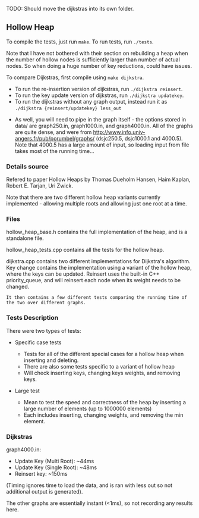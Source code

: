TODO: Should move the dijkstras into its own folder.

## Hollow Heap

To compile the tests, just run `make`.  To run tests, run `./tests`.

Note that I have not bothered with their section on rebuilding a heap when the number of hollow nodes is sufficiently larger than number of actual nodes.
So when doing a huge number of key reductions, could have issues.

To compare Dijkstras, first compile using `make dijkstra`.
- To run the re-insertion version of dijkstras, run `./dijkstra reinsert`.
- To run the key update version of dijkstras, run `./dijkstra updatekey`.
- To run the dijkstras without any graph output, instead run it as `./dijkstra {reinsert/updatekey} less_out`

* As well, you will need to pipe in the graph itself - the options stored in data/ are graph250.in, graph1000.in, and graph4000.in.
    All of the graphs are quite dense, and were from http://www.info.univ-angers.fr/pub/porumbel/graphs/ (dsjc250.5, dsjc1000.1 and 4000.5).
    Note that 4000.5 has a large amount of input, so loading input from file takes most of the running time...
    

### Details source

Refered to paper Hollow Heaps by Thomas Dueholm Hansen, Haim Kaplan, Robert E. Tarjan, Uri Zwick.


Note that there are two different hollow heap variants currently implemented - allowing multiple roots and allowing just one root at a time.

### Files

hollow_heap_base.h contains the full implementation of the heap, and is a standalone file.

hollow_heap_tests.cpp contains all the tests for the hollow heap.

dijkstra.cpp contains two different implementations for Dijkstra's algorithm.
    Key change contains the implementation using a variant of the hollow heap, where the keys can be updated.
    Reinsert uses the built-in C++ priority_queue, and will reinsert each node when its weight needs to be changed.

    It then contains a few different tests comparing the running time of the two over different graphs.


### Tests Description

There were two types of tests:

- Specific case tests
    * Tests for all of the different special cases for a hollow heap when inserting and deleting.
    * There are also some tests specific to a variant of hollow heap
    * Will check inserting keys, changing keys weights, and removing keys.


- Large test
    * Mean to test the speed and correctness of the heap by inserting a large number of elements (up to 1000000 elements)
    * Each includes inserting, changing weights, and removing the min element.


### Dijkstras

graph4000.in:
- Update Key (Multi Root): ~44ms
- Update Key (Single Root): ~48ms
- Reinsert key: ~150ms

(Timing ignores time to load the data, and is ran with less out so not additional output is generated).

The other graphs are essentially instant (<1ms), so not recording any results here.
